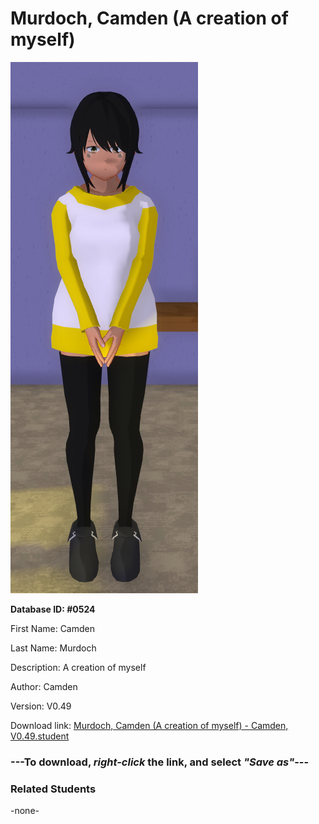 # Murdoch, Camden (A creation of myself)

<img src="../../Files/Images/Murdoch, Camden (A creation of myself).png" title="Murdoch, Camden (A creation of myself) - Camden, V0.49">

**Database ID: #0524**

First Name: Camden

Last Name: Murdoch

Description: A creation of myself

Author: Camden

Version: V0.49

Download link: <a href="https://raw.githubusercontent.com/Arbiter1223/Daigaku-Gurashi-Custom-Students/master/Files/Student%20Files/Murdoch%2C%20Camden%20(A%20creation%20of%20myself)%20-%20Camden%2C%20V0.49.student">Murdoch, Camden (A creation of myself) - Camden, V0.49.student</a>

### ---**To download, _right-click_ the link, and select _"Save as"_**---

### Related Students

-none-
